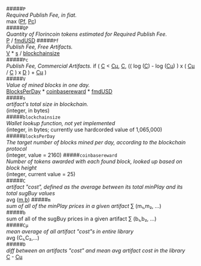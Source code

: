 #####`P`  
*Required Publish Fee, in fiat.*  
max ([Pf](#pf), [Pc](#pc))  
#####`QP`  
*Quantity of Florincoin tokens estimated for Required Publish Fee.*  
[P](#p) / [fmdUSD](https://api.alexandria.io/flo-market-data/v1/getAll)	
#####`Pf`  
*Publish Fee, Free Artifacts.*  
[V](#v) * [s](#s) / [blockchainsize](#blockchainsize)	 
#####`Pc`  
*Publish Fee, Commercial Artifacts.*
if ( [C](#c) < [Cµ](#cµ), [C](#c), (( log ([C](#c)) - log ([Cµ](#cµ)) ) x ( [Cµ](#cµ) / [C](#c) ) x [D](#d) ) + [Cµ](#cµ) )	 
#####`V`  
*Value of mined blocks in one day.*  
[BlocksPerDay](#blocksperday) * [coinbasereward](#coinbasereward) * [fmdUSD](https://api.alexandria.io/flo-market-data/v1/getAll)	 
#####`s`  
*artifact's total size in blockchain.*  
(integer, in bytes)  
#####`blockchainsize`  
*Wallet lookup function, not yet implemented*  
(integer, in bytes; currently use hardcorded value of 1,065,000)  
#####`BlocksPerDay`  
*The target number of blocks mined per day, according to the blockchain protocol*  
(integer, value = 2160)
#####`coinbasereward`  
*Number of tokens awarded with each found block, looked up based on block height*  
(integer, current value = 25)  
#####`C`  
*artifact "cost", defined as the average between its total minPlay and its total sugBuy values*  
avg ([m](#m),[b](#b))
#####`m`  
*sum of all of the minPlay prices in a given artifact*
∑ (m₁,m₂, ...)  
#####`b`  
sum of all of the sugBuy prices in a given artifact
∑ (b₁,b₂, ...)	 
#####`Cµ`  
*mean average of all artifact "cost"s in entire library*  
avg (C₁,C₂,...)  
#####`D`  
*diff between an artifacts "cost" and mean avg artifact cost in the library*  
[C](#c) - [Cµ](#cµ)  
